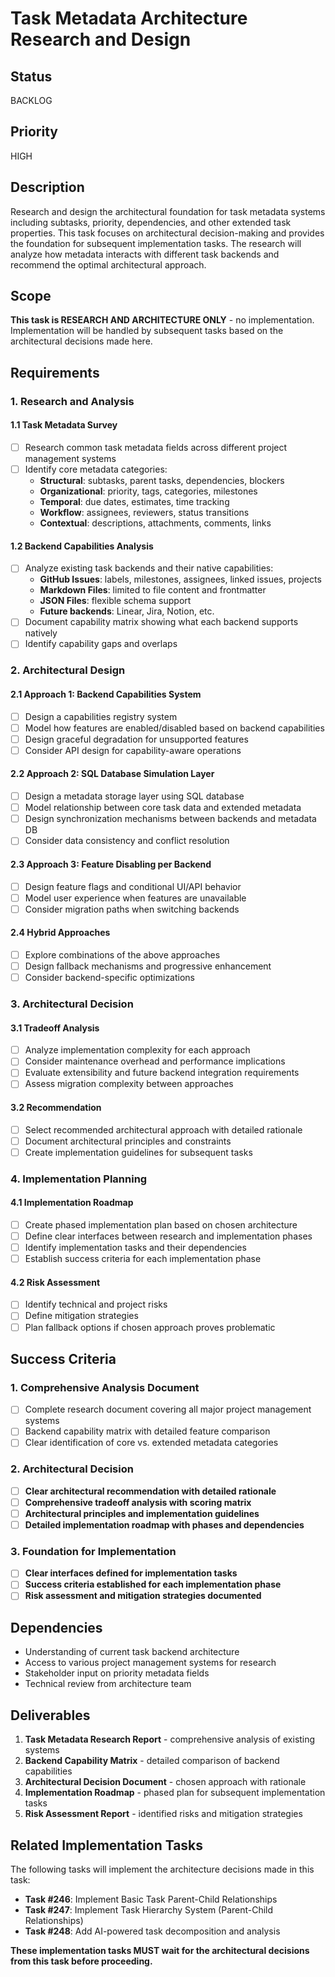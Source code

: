 # Task Metadata Architecture Research and Design

## Status

BACKLOG

## Priority

HIGH

## Description

Research and design the architectural foundation for task metadata systems including subtasks, priority, dependencies, and other extended task properties. This task focuses on architectural decision-making and provides the foundation for subsequent implementation tasks. The research will analyze how metadata interacts with different task backends and recommend the optimal architectural approach.

## Scope

**This task is RESEARCH AND ARCHITECTURE ONLY** - no implementation. Implementation will be handled by subsequent tasks based on the architectural decisions made here.

## Requirements

### 1. Research and Analysis

#### 1.1 Task Metadata Survey

- [ ] Research common task metadata fields across different project management systems
- [ ] Identify core metadata categories:
  - **Structural**: subtasks, parent tasks, dependencies, blockers
  - **Organizational**: priority, tags, categories, milestones
  - **Temporal**: due dates, estimates, time tracking
  - **Workflow**: assignees, reviewers, status transitions
  - **Contextual**: descriptions, attachments, comments, links

#### 1.2 Backend Capabilities Analysis

- [ ] Analyze existing task backends and their native capabilities:
  - **GitHub Issues**: labels, milestones, assignees, linked issues, projects
  - **Markdown Files**: limited to file content and frontmatter
  - **JSON Files**: flexible schema support
  - **Future backends**: Linear, Jira, Notion, etc.
- [ ] Document capability matrix showing what each backend supports natively
- [ ] Identify capability gaps and overlaps

### 2. Architectural Design

#### 2.1 Approach 1: Backend Capabilities System

- [ ] Design a capabilities registry system
- [ ] Model how features are enabled/disabled based on backend capabilities
- [ ] Design graceful degradation for unsupported features
- [ ] Consider API design for capability-aware operations

#### 2.2 Approach 2: SQL Database Simulation Layer

- [ ] Design a metadata storage layer using SQL database
- [ ] Model relationship between core task data and extended metadata
- [ ] Design synchronization mechanisms between backends and metadata DB
- [ ] Consider data consistency and conflict resolution

#### 2.3 Approach 3: Feature Disabling per Backend

- [ ] Design feature flags and conditional UI/API behavior
- [ ] Model user experience when features are unavailable
- [ ] Consider migration paths when switching backends

#### 2.4 Hybrid Approaches

- [ ] Explore combinations of the above approaches
- [ ] Design fallback mechanisms and progressive enhancement
- [ ] Consider backend-specific optimizations

### 3. Architectural Decision

#### 3.1 Tradeoff Analysis

- [ ] Analyze implementation complexity for each approach
- [ ] Consider maintenance overhead and performance implications
- [ ] Evaluate extensibility and future backend integration requirements
- [ ] Assess migration complexity between approaches

#### 3.2 Recommendation

- [ ] Select recommended architectural approach with detailed rationale
- [ ] Document architectural principles and constraints
- [ ] Create implementation guidelines for subsequent tasks

### 4. Implementation Planning

#### 4.1 Implementation Roadmap

- [ ] Create phased implementation plan based on chosen architecture
- [ ] Define clear interfaces between research and implementation phases
- [ ] Identify implementation tasks and their dependencies
- [ ] Establish success criteria for each implementation phase

#### 4.2 Risk Assessment

- [ ] Identify technical and project risks
- [ ] Define mitigation strategies
- [ ] Plan fallback options if chosen approach proves problematic

## Success Criteria

### 1. Comprehensive Analysis Document

- [ ] Complete research document covering all major project management systems
- [ ] Backend capability matrix with detailed feature comparison
- [ ] Clear identification of core vs. extended metadata categories

### 2. Architectural Decision

- [ ] **Clear architectural recommendation with detailed rationale**
- [ ] **Comprehensive tradeoff analysis with scoring matrix**
- [ ] **Architectural principles and implementation guidelines**
- [ ] **Detailed implementation roadmap with phases and dependencies**

### 3. Foundation for Implementation

- [ ] **Clear interfaces defined for implementation tasks**
- [ ] **Success criteria established for each implementation phase**
- [ ] **Risk assessment and mitigation strategies documented**

## Dependencies

- Understanding of current task backend architecture
- Access to various project management systems for research
- Stakeholder input on priority metadata fields
- Technical review from architecture team

## Deliverables

1. **Task Metadata Research Report** - comprehensive analysis of existing systems
2. **Backend Capability Matrix** - detailed comparison of backend capabilities
3. **Architectural Decision Document** - chosen approach with rationale
4. **Implementation Roadmap** - phased plan for subsequent implementation tasks
5. **Risk Assessment Report** - identified risks and mitigation strategies

## Related Implementation Tasks

The following tasks will implement the architecture decisions made in this task:

- **Task #246**: Implement Basic Task Parent-Child Relationships
- **Task #247**: Implement Task Hierarchy System (Parent-Child Relationships)
- **Task #248**: Add AI-powered task decomposition and analysis

**These implementation tasks MUST wait for the architectural decisions from this task before proceeding.**
